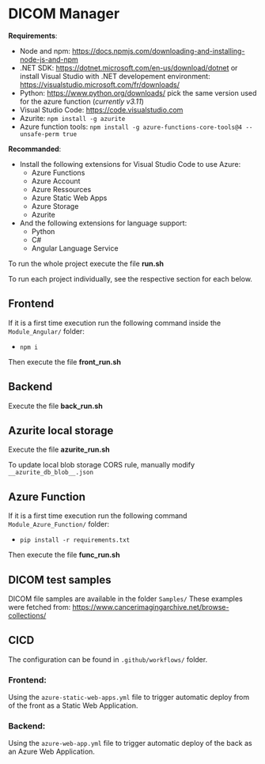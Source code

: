 # DICOM Manager

**Requirements**: 
- Node and npm: https://docs.npmjs.com/downloading-and-installing-node-js-and-npm
- .NET SDK: https://dotnet.microsoft.com/en-us/download/dotnet or install Visual Studio with .NET developement environment: https://visualstudio.microsoft.com/fr/downloads/
- Python: https://www.python.org/downloads/ pick the same version used for the azure function (*currently v3.11*)
- Visual Studio Code: https://code.visualstudio.com
- Azurite: `npm install -g azurite`
- Azure function tools: `npm install -g azure-functions-core-tools@4 --unsafe-perm true`

**Recommanded**:
- Install the following extensions for Visual Studio Code to use Azure:
    - Azure Functions
    - Azure Account
    - Azure Ressources
    - Azure Static Web Apps
    - Azure Storage
    - Azurite
- And the following extensions for language support:
    - Python
    - C#
    - Angular Language Service

To run the whole project execute the file **run.sh**

To run each project individually, see the respective section for each below.

## Frontend
If it is a first time execution run the following command inside the `Module_Angular/` folder: 

- `npm i`

Then execute the file **front_run.sh**

## Backend
Execute the file **back_run.sh**

## Azurite local storage
Execute the file **azurite_run.sh**

To update local blob storage CORS rule, manually modify `__azurite_db_blob__.json`

## Azure Function
If it is a first time execution run the following command `Module_Azure_Function/` folder: 

- `pip install -r requirements.txt`

Then execute the file **func_run.sh**


## DICOM test samples
DICOM file samples are available in the folder `Samples/`
These examples were fetched from: https://www.cancerimagingarchive.net/browse-collections/


## CICD
The configuration can be found in `.github/workflows/` folder.

### Frontend:
Using the `azure-static-web-apps.yml` file to trigger automatic deploy from of the front as a Static Web Application.

### Backend:
Using the `azure-web-app.yml` file to trigger automatic deploy of the back as an Azure Web Application.
